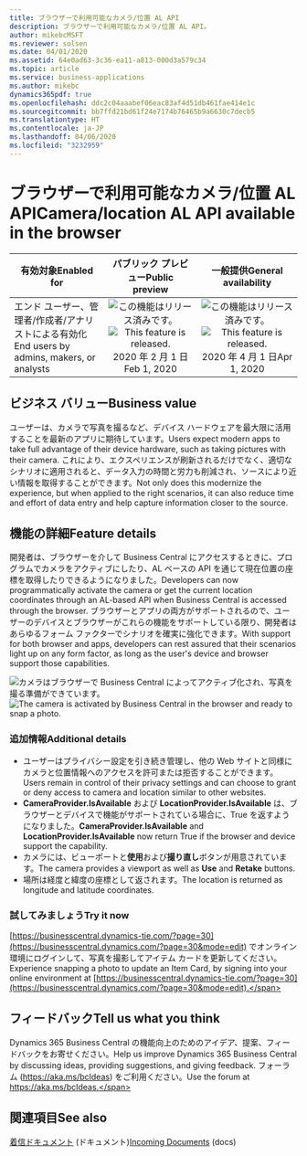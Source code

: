```yaml
---
title: ブラウザーで利用可能なカメラ/位置 AL API
description: ブラウザーで利用可能なカメラ/位置 AL API。
author: mikebcMSFT
ms.reviewer: solsen
ms.date: 04/01/2020
ms.assetid: 64e0ad63-3c36-ea11-a813-000d3a579c34
ms.topic: article
ms.service: business-applications
ms.author: mikebc
dynamics365pdf: true
ms.openlocfilehash: ddc2c04aaabef06eac83af4d51db461fae414e1c
ms.sourcegitcommit: bb7ffd21bd61f24e7174b76465b9a6630c7decb5
ms.translationtype: HT
ms.contentlocale: ja-JP
ms.lasthandoff: 04/06/2020
ms.locfileid: "3232959"
---
```

# <a name="cameralocation-al-api-available-in-the-browser"></a><span data-ttu-id="08674-103">ブラウザーで利用可能なカメラ/位置 AL API</span><span class="sxs-lookup"><span data-stu-id="08674-103">Camera/location AL API available in the browser</span></span>


| <span data-ttu-id="08674-104">有効対象</span><span class="sxs-lookup"><span data-stu-id="08674-104">Enabled for</span></span>    |  <span data-ttu-id="08674-105">パブリック プレビュー</span><span class="sxs-lookup"><span data-stu-id="08674-105">Public preview</span></span> | <span data-ttu-id="08674-106">一般提供</span><span class="sxs-lookup"><span data-stu-id="08674-106">General availability</span></span> | 
| ---------- | :----------: |:----------: |
|<span data-ttu-id="08674-107">エンド ユーザー、管理者/作成者/アナリストによる有効化</span><span class="sxs-lookup"><span data-stu-id="08674-107">End users by admins, makers, or analysts</span></span>|<span data-ttu-id="08674-108">![この機能はリリース済みです。](/dynamics365-release-plan/media/green-checkmark.png "この機能はリリース済みです。")</span><span class="sxs-lookup"><span data-stu-id="08674-108">![This feature is released.](/dynamics365-release-plan/media/green-checkmark.png "This feature is released.")</span></span> <span data-ttu-id="08674-109">2020 年 2 月 1 日</span><span class="sxs-lookup"><span data-stu-id="08674-109">Feb 1, 2020</span></span>| <span data-ttu-id="08674-110">![この機能はリリース済みです。](/dynamics365-release-plan/media/green-checkmark.png "この機能はリリース済みです。")</span><span class="sxs-lookup"><span data-stu-id="08674-110">![This feature is released.](/dynamics365-release-plan/media/green-checkmark.png "This feature is released.")</span></span> <span data-ttu-id="08674-111">2020 年 4 月 1 日</span><span class="sxs-lookup"><span data-stu-id="08674-111">Apr 1, 2020</span></span>|


## <a name="business-value"></a><span data-ttu-id="08674-112">ビジネス バリュー</span><span class="sxs-lookup"><span data-stu-id="08674-112">Business value</span></span>
<!-- bv start -->
<span data-ttu-id="08674-113">ユーザーは、カメラで写真を撮るなど、デバイス ハードウェアを最大限に活用することを最新のアプリに期待しています。</span><span class="sxs-lookup"><span data-stu-id="08674-113">Users expect modern apps to take full advantage of their device hardware, such as taking pictures with their camera.</span></span> <span data-ttu-id="08674-114">これにより、エクスペリエンスが刷新されるだけでなく、適切なシナリオに適用されると、データ入力の時間と労力も削減され、ソースにより近い情報を取得することができます。</span><span class="sxs-lookup"><span data-stu-id="08674-114">Not only does this modernize the experience, but when applied to the right scenarios, it can also reduce time and effort of data entry and help capture information closer to the source.</span></span>
<!-- bv end -->



## <a name="feature-details"></a><span data-ttu-id="08674-115">機能の詳細</span><span class="sxs-lookup"><span data-stu-id="08674-115">Feature details</span></span>
<!--feature detail start -->
<span data-ttu-id="08674-116">開発者は、ブラウザーを介して Business Central にアクセスするときに、プログラムでカメラをアクティブにしたり、AL ベースの API を通じて現在位置の座標を取得したりできるようになりました。</span><span class="sxs-lookup"><span data-stu-id="08674-116">Developers can now programmatically activate the camera or get the current location coordinates through an AL-based API when Business Central is accessed through the browser.</span></span> <span data-ttu-id="08674-117">ブラウザーとアプリの両方がサポートされるので、ユーザーのデバイスとブラウザーがこれらの機能をサポートしている限り、開発者はあらゆるフォーム ファクターでシナリオを確実に強化できます。</span><span class="sxs-lookup"><span data-stu-id="08674-117">With support for both browser and apps, developers can rest assured that their scenarios light up on any form factor, as long as the user's device and browser support those capabilities.</span></span>

<span data-ttu-id="08674-118">![カメラはブラウザーで Business Central によってアクティブ化され、写真を撮る準備ができています。](media/camera-snaps-incoming-document.png "カメラはブラウザーで Business Central によってアクティブ化され、写真を撮る準備ができています。")</span><span class="sxs-lookup"><span data-stu-id="08674-118">![The camera is activated by Business Central in the browser and ready to snap a photo.](media/camera-snaps-incoming-document.png "The camera is activated by Business Central in the browser and ready to snap a photo.")</span></span>

### <a name="additional-details"></a><span data-ttu-id="08674-119">追加情報</span><span class="sxs-lookup"><span data-stu-id="08674-119">Additional details</span></span>
- <span data-ttu-id="08674-120">ユーザーはプライバシー設定を引き続き管理し、他の Web サイトと同様にカメラと位置情報へのアクセスを許可または拒否することができます。</span><span class="sxs-lookup"><span data-stu-id="08674-120">Users remain in control of their privacy settings and can choose to grant or deny access to camera and location similar to other websites.</span></span>
- <span data-ttu-id="08674-121">**CameraProvider.IsAvailable** および **LocationProvider.IsAvailable** は、ブラウザーとデバイスで機能がサポートされている場合に、True を返すようになりました。</span><span class="sxs-lookup"><span data-stu-id="08674-121">**CameraProvider.IsAvailable** and **LocationProvider.IsAvailable** now return True if the browser and device support the capability.</span></span>
- <span data-ttu-id="08674-122">カメラには、ビューポートと**使用**および**撮り直し**ボタンが用意されています。</span><span class="sxs-lookup"><span data-stu-id="08674-122">The camera provides a viewport as well as **Use** and **Retake** buttons.</span></span>
- <span data-ttu-id="08674-123">場所は経度と緯度の座標として返されます。</span><span class="sxs-lookup"><span data-stu-id="08674-123">The location is returned as longitude and latitude coordinates.</span></span>

### <a name="try-it-now"></a><span data-ttu-id="08674-124">試してみましょう</span><span class="sxs-lookup"><span data-stu-id="08674-124">Try it now</span></span>
<span data-ttu-id="08674-125">[https://businesscentral.dynamics-tie.com/?page=30](https://businesscentral.dynamics.com/?page=30&mode=edit) でオンライン環境にログインして、写真を撮影してアイテム カードを更新してください。</span><span class="sxs-lookup"><span data-stu-id="08674-125">Experience snapping a photo to update an Item Card, by signing into your online environment at [https://businesscentral.dynamics-tie.com/?page=30](https://businesscentral.dynamics.com/?page=30&mode=edit).</span></span> 
<!--feature detail end -->






## <a name="tell-us-what-you-think"></a><span data-ttu-id="08674-126">フィードバック</span><span class="sxs-lookup"><span data-stu-id="08674-126">Tell us what you think</span></span>
<span data-ttu-id="08674-127">Dynamics 365 Business Central の機能向上のためのアイデア、提案、フィードバックをお寄せください。</span><span class="sxs-lookup"><span data-stu-id="08674-127">Help us improve Dynamics 365 Business Central by discussing ideas, providing suggestions, and giving feedback.</span></span> <span data-ttu-id="08674-128">フォーラム (https://aka.ms/bcIdeas) をご利用ください。</span><span class="sxs-lookup"><span data-stu-id="08674-128">Use the forum at https://aka.ms/bcIdeas.</span></span>




## <a name="see-also"></a><span data-ttu-id="08674-129">関連項目</span><span class="sxs-lookup"><span data-stu-id="08674-129">See also</span></span>


<!--docs start-->
<span data-ttu-id="08674-130">[着信ドキュメント](https://docs.microsoft.com/dynamics365/business-central/across-income-documents) (ドキュメント)</span><span class="sxs-lookup"><span data-stu-id="08674-130">[Incoming Documents](https://docs.microsoft.com/dynamics365/business-central/across-income-documents) (docs)</span></span>
<!--docs end-->

